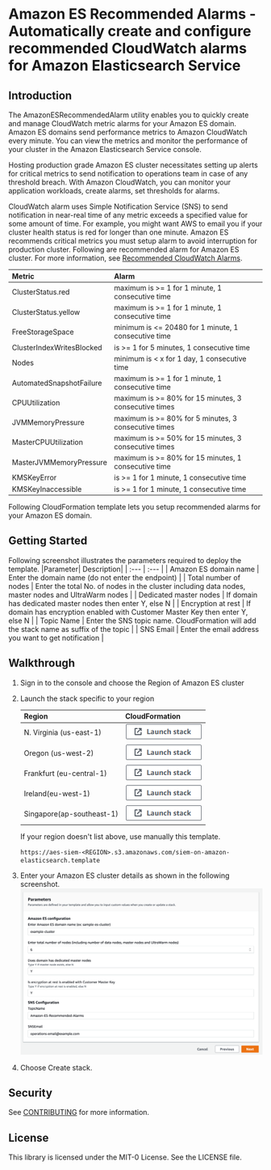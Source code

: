 # Amazon ES Recommended Alarms - Automatically create and configure recommended CloudWatch alarms for Amazon Elasticsearch Service

## Introduction

The AmazonESRecommendedAlarm utility enables you to quickly create and manage CloudWatch metric alarms for your Amazon ES domain. Amazon ES domains send performance metrics to Amazon CloudWatch every minute. You can view the metrics and monitor the performance of your cluster in the Amazon Elasticsearch Service console. 

Hosting production grade Amazon ES cluster necessitates setting up alerts for critical metrics to send notification to operations team in case of any threshold breach. With Amazon CloudWatch, you can monitor your application workloads, create alarms, set thresholds for alarms.

CloudWatch alarm uses Simple Notification Service (SNS) to send notification in near-real time of any metric exceeds a specified value for some amount of time. For example, you might want AWS to email you if your cluster health status is red for longer than one minute.  Amazon ES recommends critical metrics you must setup alarm to avoid interruption for production cluster. Following are recommended alarm for Amazon ES cluster. For more information, see [Recommended CloudWatch Alarms](https://docs.aws.amazon.com/elasticsearch-service/latest/developerguide/cloudwatch-alarms.html).

|Metric| Alarm|
| :--- | :--- |
| ClusterStatus.red | maximum is >= 1 for 1 minute, 1 consecutive time |
| ClusterStatus.yellow | maximum is >= 1 for 1 minute, 1 consecutive time |
| FreeStorageSpace | minimum is <= 20480 for 1 minute, 1 consecutive time |
| ClusterIndexWritesBlocked | is >= 1 for 5 minutes, 1 consecutive time |
| Nodes | minimum is < x for 1 day, 1 consecutive time |
| AutomatedSnapshotFailure | maximum is >= 1 for 1 minute, 1 consecutive time |
| CPUUtilization | maximum is >= 80% for 15 minutes, 3 consecutive times |
| JVMMemoryPressure | maximum is >= 80% for 5 minutes, 3 consecutive times |
| MasterCPUUtilization | maximum is >= 50% for 15 minutes, 3 consecutive times |
| MasterJVMMemoryPressure | maximum is >= 80% for 15 minutes, 1 consecutive time |
| KMSKeyError | is >= 1 for 1 minute, 1 consecutive time |
| KMSKeyInaccessible | is >= 1 for 1 minute, 1 consecutive time |

Following CloudFormation template lets you setup recommended alarms for your Amazon ES domain.  

## Getting Started
Following screenshot illustrates the parameters required to deploy the template. 
|Parameter|	Description|
| :--- | :--- |
| Amazon ES domain name | 	Enter the domain name (do not enter the endpoint) | 
| Total number of nodes | 	Enter the total No. of nodes in the cluster including data nodes, master nodes and UltraWarm nodes | 
| Dedicated master nodes | 	If domain has dedicated master nodes then enter Y, else N | 
| Encryption at rest | 	If domain has encryption enabled with Customer Master Key then enter Y, else N  | 
| Topic Name |  	Enter the SNS topic name. CloudFormation will add the stack name as suffix of the topic | 
| SNS Email	 | Enter the email address you want to get notification | 


## Walkthrough
1. Sign in to the console and choose the Region of Amazon ES cluster

2. Launch the stack specific to your region

      | Region | CloudFormation |
      |--------|----------------|
      | N. Virginia (us-east-1) |[![Deploy in us-east-1](./images/cloudformation-launch-stack-button.png)](https://console.aws.amazon.com/cloudformation/home?region=us-east-1#/stacks/create/review?stackName=Amazon-ES-Recommended-Alarms&templateURL=https://cf-templates-1djmokk063kxm-us-east-1.s3.amazonaws.com/elasticsearch-recommended-alarms.yaml) |
      | Oregon (us-west-2) |[![Deploy in us-west-2](./images/cloudformation-launch-stack-button.png)](https://console.aws.amazon.com/cloudformation/home?region=us-west-2#/stacks/create/review?stackName=Amazon-ES-Recommended-Alarms&templateURL=https://cf-templates-1djmokk063kxm-us-west-2.s3-us-west-2.amazonaws.com/elasticsearch-recommended-alarms.yaml) |
      | Frankfurt (eu-central-1) |[![Deploy in eu-central-1](./images/cloudformation-launch-stack-button.png)](https://console.aws.amazon.com/cloudformation/home?region=eu-central-1#/stacks/create/review?stackName=Amazon-ES-Recommended-Alarms&templateURL=https://cf-templates-1djmokk063kxm-eu-central-1.s3.eu-central-1.amazonaws.com/elasticsearch-recommended-alarms.yaml) |
      | Ireland(eu-west-1) |[![Deploy in eu-west-1](./images/cloudformation-launch-stack-button.png)](https://console.aws.amazon.com/cloudformation/home?region=eu-west-1#/stacks/create/review?stackName=Amazon-ES-Recommended-Alarms&templateURL=https://cf-templates-1djmokk063kxm-eu-west-1.s3-eu-west-1.amazonaws.com/elasticsearch-recommended-alarms.yaml) |
      | Singapore(ap-southeast-1) |[![Deploy in ap-southeast-1](./images/cloudformation-launch-stack-button.png)](https://console.aws.amazon.com/cloudformation/home?region=ap-southeast-1#/stacks/create/review?stackName=Amazon-ES-Recommended-Alarms&templateURL=https://cf-templates-1djmokk063kxm-ap-southeast-1.s3-ap-southeast-1.amazonaws.com/elasticsearch-recommended-alarms.yaml) |

    If your region doesn't list above, use manually this template.

    ```text
    https://aes-siem-<REGION>.s3.amazonaws.com/siem-on-amazon-elasticsearch.template
    ```

3. Enter your Amazon ES cluster details as shown in the following screenshot. 
![Sample parameters](./images/cloudformation-parameters.png)

4. Choose Create stack.

## Security

See [CONTRIBUTING](CONTRIBUTING.md#security-issue-notifications) for more information.

## License

This library is licensed under the MIT-0 License. See the LICENSE file.

